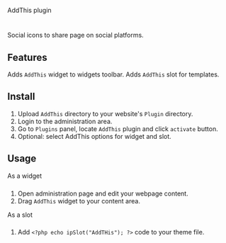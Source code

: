 AddThis plugin
#

Social icons to share page on social platforms.

## Features

Adds `AddThis` widget to widgets toolbar. 
Adds `AddThis` slot for templates.

## Install

1. Upload `AddThis` directory to your website's `Plugin` directory.
2. Login to the administration area.
3. Go to `Plugins` panel, locate `AddThis` plugin and click `activate` button.
4. Optional: select AddThis options for widget and slot.

## Usage

As a widget
###

1. Open administration page and edit your webpage content.
2. Drag `AddThis` widget to your content area.

As a slot
###
1. Add `<?php echo ipSlot("AddTHis"); ?>` code to your theme file.

